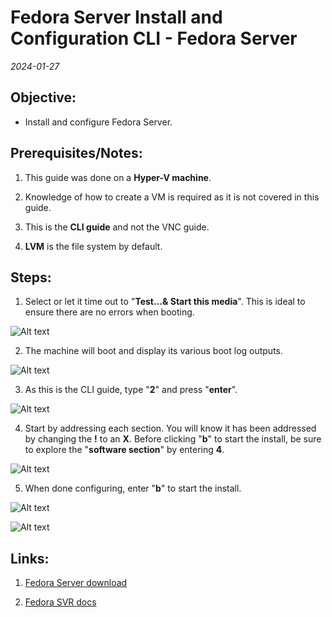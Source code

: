 # Fedora Server Install and Configuration CLI - Fedora Server

_2024-01-27_

## Objective:
- Install and configure Fedora Server.

## Prerequisites/Notes:
1. This guide was done on a **Hyper-V machine**.

2. Knowledge of how to create a VM is required as it is not covered in this guide.

3. This is the **CLI guide** and not the VNC guide.

4. **LVM** is the file system by default.

## Steps:
1. Select or let it time out to "**Test…& Start this media**". This is ideal to ensure there are no errors when booting.

![Alt text](https://github.com/XXLMandalorian013/Docs-OS-Public/blob/main/Fedora/Fedora%2520Server%2520Install%2520and%2520Configuration%2520CLi%2520-%2520Fedora%2520Server/images/S-1.png)

2. The machine will boot and display its various boot log outputs.

![Alt text](https://github.com/XXLMandalorian013/Docs-OS-Public/blob/main/Fedora/Fedora%2520Server%2520Install%2520and%2520Configuration%2520CLi%2520-%2520Fedora%2520Server/images/s-2.png)

3. As this is the CLI guide, type "**2**" and press "**enter**".

![Alt text](https://github.com/XXLMandalorian013/Docs-OS-Public/blob/main/Fedora/Fedora%2520Server%2520Install%2520and%2520Configuration%2520CLi%2520-%2520Fedora%2520Server/images/s-3.png)

4. Start by addressing each section. You will know it has been addressed by changing the **!** to an **X**.
   Before clicking "**b**" to start the install, be sure to explore the "**software section**" by entering **4**.

![Alt text](https://github.com/XXLMandalorian013/Docs-OS-Public/blob/main/Fedora/Fedora%2520Server%2520Install%2520and%2520Configuration%2520CLi%2520-%2520Fedora%2520Server/images/s-4.png)

5. When done configuring, enter "**b**" to start the install.

![Alt text](https://github.com/XXLMandalorian013/Docs-OS-Public/blob/main/Fedora/Fedora%2520Server%2520Install%2520and%2520Configuration%2520CLi%2520-%2520Fedora%2520Server/images/s-5.png)

![Alt text](https://github.com/XXLMandalorian013/Docs-OS-Public/blob/main/Fedora/Fedora%2520Server%2520Install%2520and%2520Configuration%2520CLi%2520-%2520Fedora%2520Server/images/s-5-2.png)

## Links:
1. [Fedora Server download](https://fedoraproject.org/server/download)

2. [Fedora SVR docs](https://docs.fedoraproject.org/en-US/fedora-server/)

